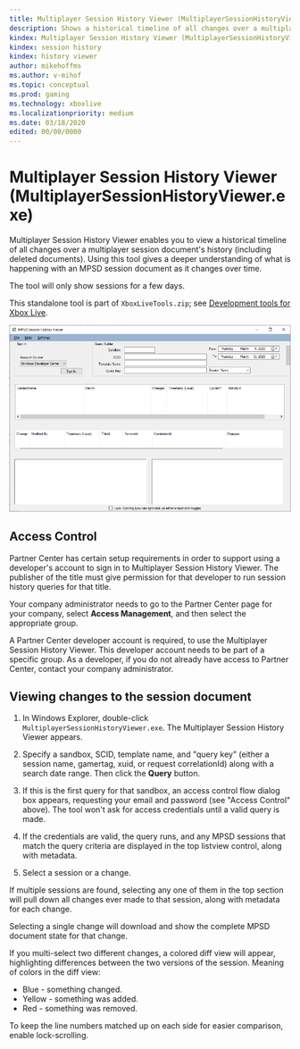 ```yaml
---
title: Multiplayer Session History Viewer (MultiplayerSessionHistoryViewer.exe)
description: Shows a historical timeline of all changes over a multiplayer session document's history.
kindex: Multiplayer Session History Viewer (MultiplayerSessionHistoryViewer.exe)
kindex: session history
kindex: history viewer
author: mikehoffms
ms.author: v-mihof
ms.topic: conceptual
ms.prod: gaming
ms.technology: xboxlive
ms.localizationpriority: medium
ms.date: 03/18/2020
edited: 00/00/0000
---
```


# Multiplayer Session History Viewer (MultiplayerSessionHistoryViewer.exe)

Multiplayer Session History Viewer enables you to view a historical timeline of all changes over a multiplayer session document's history (including deleted documents).
Using this tool gives a deeper understanding of what is happening with an MPSD session document as it changes over time.

The tool will only show sessions for a few days.

This standalone tool is part of `XboxLiveTools.zip`; see [Development tools for Xbox Live](live-tools.md).

<!-- .chm: -->
<!-- ![MPSD Session History Viewer](../../../../../resources/gdk/secure/images/en-us/live/test-release/tools/live-mp-session-history-viewer-images/live-session-history-viewer.png) -->
<!-- dmc: -->
![MPSD Session History Viewer](live-mp-session-history-viewer-images/live-session-history-viewer.png)


## Access Control

<!-- As an administrator, to grant access to a developer to access data using the Multiplayer Session History Viewer, follow the steps below. -->

Partner Center has certain setup requirements in order to support using a developer's account to sign in to Multiplayer Session History Viewer.
The publisher of the title must give permission for that developer to run session history queries for that title.

<!-- audience: admin: -->
Your company administrator needs to go to the Partner Center page for your company, select **Access Management**, and then select the appropriate group.

<!-- audience: dev: -->
A Partner Center developer account is required, to use the Multiplayer Session History Viewer.
This developer account needs to be part of a specific group.
As a developer, if you do not already have access to Partner Center, contact your company administrator.


## Viewing changes to the session document

1. In Windows Explorer, double-click `MultiplayerSessionHistoryViewer.exe`. The Multiplayer Session History Viewer appears.

2. Specify a sandbox, SCID, template name, and "query key" (either a session name, gamertag, xuid, or request correlationId) along with a search date range.
   Then click the **Query** button.

3. If this is the first query for that sandbox, an access control flow dialog box appears, requesting your email and password (see "Access Control" above).
   The tool won't ask for access credentials until a valid query is made.

4. If the credentials are valid, the query runs, and any MPSD sessions that match the query criteria are displayed in the top listview control, along with metadata.

5. Select a session or a change.

If multiple sessions are found, selecting any one of them in the top section will pull down all changes ever made to that session, along with metadata for each change.

Selecting a single change will download and show the complete MPSD document state for that change.

If you multi-select two different changes, a colored diff view will appear, highlighting differences between the two versions of the session.
Meaning of colors in the diff view:
* Blue - something changed.
* Yellow - something was added.
* Red - something was removed.

To keep the line numbers matched up on each side for easier comparison, enable lock-scrolling.
